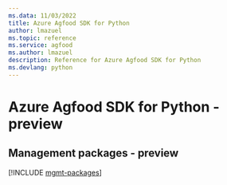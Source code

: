 ```yaml
---
ms.data: 11/03/2022
title: Azure Agfood SDK for Python
author: lmazuel
ms.topic: reference
ms.service: agfood
ms.author: lmazuel
description: Reference for Azure Agfood SDK for Python
ms.devlang: python
---
```

# Azure Agfood SDK for Python - preview

## Management packages - preview
[!INCLUDE [mgmt-packages](agfood-mgmt-index.md)]